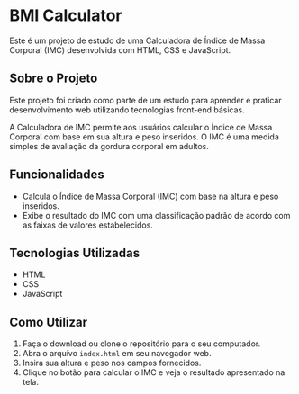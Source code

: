 # BMI Calculator

Este é um projeto de estudo de uma Calculadora de Índice de Massa Corporal (IMC) desenvolvida com HTML, CSS e JavaScript.

## Sobre o Projeto

Este projeto foi criado como parte de um estudo para aprender e praticar desenvolvimento web utilizando tecnologias front-end básicas.

A Calculadora de IMC permite aos usuários calcular o Índice de Massa Corporal com base em sua altura e peso inseridos. O IMC é uma medida simples de avaliação da gordura corporal em adultos.

## Funcionalidades

- Calcula o Índice de Massa Corporal (IMC) com base na altura e peso inseridos.
- Exibe o resultado do IMC com uma classificação padrão de acordo com as faixas de valores estabelecidos.

## Tecnologias Utilizadas

- HTML
- CSS
- JavaScript

## Como Utilizar

1. Faça o download ou clone o repositório para o seu computador.
2. Abra o arquivo `index.html` em seu navegador web.
3. Insira sua altura e peso nos campos fornecidos.
4. Clique no botão para calcular o IMC e veja o resultado apresentado na tela.
